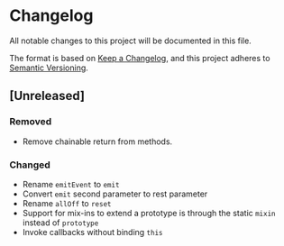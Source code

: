 # Changelog

All notable changes to this project will be documented in this file.

The format is based on [Keep a Changelog](https://keepachangelog.com/en/1.0.0/),
and this project adheres to [Semantic Versioning](https://semver.org/spec/v2.0.0.html).

## [Unreleased]

### Removed

  - Remove chainable return from methods.

### Changed

  - Rename `emitEvent` to `emit`
  - Convert `emit` second parameter to rest parameter
  - Rename `allOff` to `reset`
  - Support for mix-ins to extend a prototype is through the static `mixin` instead of `prototype`
  - Invoke callbacks without binding `this`